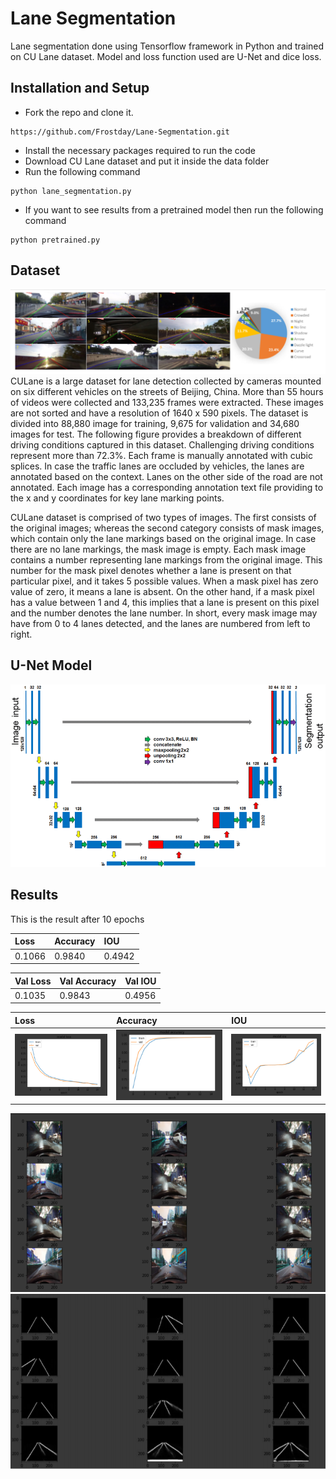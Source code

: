 # Lane Segmentation
Lane segmentation done using Tensorflow framework in Python and trained on CU Lane dataset. Model and loss function used are U-Net and dice loss.

## Installation and Setup

* Fork the repo and clone it.
```
https://github.com/Frostday/Lane-Segmentation.git
```
* Install the necessary packages required to run the code
* Download CU Lane dataset and put it inside the data folder
* Run the following command
```
python lane_segmentation.py
```
* If you want to see results from a pretrained model then run the following command
```
python pretrained.py
```

## Dataset
![](assets/dataset.png)
CULane is a large dataset for lane detection collected by cameras mounted on six different vehicles on the streets of Beijing, China. More than 55 hours of videos were collected and 133,235 frames were extracted. These images are not sorted and have a resolution of 1640 x 590 pixels. The dataset is divided into 88,880 image for training, 9,675 for validation and 34,680 images for test. The following
figure provides a breakdown of different driving conditions captured in this dataset. Challenging driving conditions represent more than 72.3\%. Each frame is manually annotated with cubic splices. In case the traffic lanes are occluded by vehicles, the lanes are annotated based on the context. Lanes on the other side of the road are not annotated. Each image has a corresponding annotation text file providing to the x and y coordinates for key lane marking points.

CULane dataset is comprised of two types of images. The first consists of the original images; whereas the second category consists of mask images, which contain only the lane markings based on the original image. In case there are no lane markings, the mask image is empty. Each mask image contains a number representing lane markings from the original image. This number for the mask pixel denotes whether a lane is present on that particular pixel, and it takes 5 possible values. When a mask pixel has zero value of zero, it means a lane is absent. On the other hand, if a mask pixel has a value between 1 and 4, this implies that a lane is present on this pixel and the number denotes the lane number. In short, every mask image may have from 0 to 4 lanes detected, and the lanes are numbered from left to right.

## U-Net Model
![](assets/model.png)

## Results
This is the result after 10 epochs

| Loss   | Accuracy | IOU    |
|:-------|:---------|:-------|
| 0.1066 | 0.9840   | 0.4942 |

| Val Loss | Val Accuracy | Val IOU |
|:---------|:-------------|:--------|
| 0.1035   | 0.9843       | 0.4956  |

| Loss                | Accuracy           | IOU                |
|:--------------------|:-------------------|:-------------------|
| ![](assets/loss.png)| ![](assets/acc.png)| ![](assets/iou.png)|

![](assets/inputs.png)
![](assets/results.png)